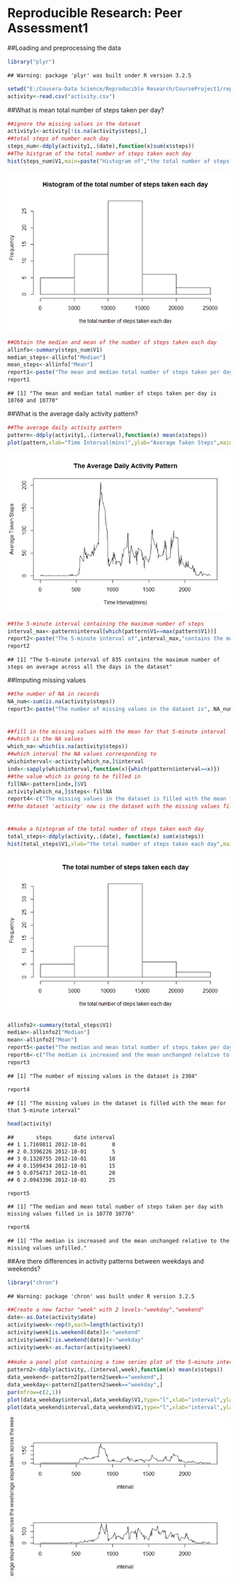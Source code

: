 # Reproducible Research: Peer Assessment1

##Loading and preprocessing the data

```r
library("plyr")
```

```
## Warning: package 'plyr' was built under R version 3.2.5
```

```r
setwd("E:/Cousera-Data Science/Reproducible Research/CourseProject1/repdata-data-activity")
activity<-read.csv("activity.csv")
```

##What is mean total number of steps taken per day?

```r
##ignore the missing values in the dataset
activity1<-activity[!is.na(activity$steps),]
##total steps of number each day
steps_num<-ddply(activity1,.(date),function(x)sum(x$steps))
##The histgram of the total number of steps taken each day
hist(steps_num$V1,main=paste("Histogram of","the total number of steps taken each day"),xlab="the total number of steps taken each day")
```

![](https://github.com/Aprilfly/RepData_PeerAssessment1/blob/master/AssignmentFiles/unnamed-chunk-2-1.png)<!-- -->

```r
##Obtain the median and mean of the number of steps taken each day 
allinfo<-summary(steps_num$V1)
median_steps<-allinfo["Median"]
mean_steps<-allinfo["Mean"]
report1<-paste("The mean and median total number of steps taken per day is", median_steps, "and",mean_steps)
report1
```

```
## [1] "The mean and median total number of steps taken per day is 10760 and 10770"
```


##What is the average daily activity pattern?

```r
##The average daily activity pattern
pattern<-ddply(activity1,.(interval),function(x) mean(x$steps))
plot(pattern,xlab="Time Interval(mins)",ylab="Average Taken Steps",main="The Average Daily Activity Pattern",type="l")
```

![](https://github.com/Aprilfly/RepData_PeerAssessment1/blob/master/AssignmentFiles/unnamed-chunk-3-1.png)<!-- -->

```r
##the 5-minute interval containing the maximum number of steps
interval_max<-pattern$interval[which(pattern$V1==max(pattern$V1))]
report2<-paste("The 5-minute interval of",interval_max,"contains the maximum number of steps on average across all the days in the dataset")
report2
```

```
## [1] "The 5-minute interval of 835 contains the maximum number of steps on average across all the days in the dataset"
```


##Imputing missing values

```r
##the number of NA in records
NA_num<-sum(is.na(activity$steps))
report3<-paste("The number of missing values in the dataset is", NA_num)


##fill in the missing values with the mean for that 5-minute interval
##which is the NA values
which_na<-which(is.na(activity$steps))
##which interval the NA values corresponding to 
whichinterval<-activity[which_na,]$interval
indx<-sapply(whichinterval,function(x){which(pattern$interval==x)})
##the value which is going to be filled in
fillNA<-pattern[indx,]$V1
activity[which_na,]$steps<-fillNA
report4<-c("The missing values in the dataset is filled with the mean for that 5-minute interval")
##the dataset 'activity' now is the dataset with the missing values filled in


##make a histogram of the total number of steps taken each day
total_steps<-ddply(activity,.(date), function(x) sum(x$steps))
hist(total_steps$V1,xlab="the total number of steps taken each day",main="The total number of steps taken each day")
```

![](PA1_template_files/figure-html/unnamed-chunk-4-1.png)<!-- -->

```r
allinfo2<-summary(total_steps$V1)
median<-allinfo2["Median"]
mean<-allinfo2["Mean"]
report5<-paste("The median and mean total number of steps taken per day with missing values filled in is", median,mean)
report6<-c("The median is increased and the mean unchanged relative to the missing values unfilled.")
report3
```

```
## [1] "The number of missing values in the dataset is 2304"
```

```r
report4
```

```
## [1] "The missing values in the dataset is filled with the mean for that 5-minute interval"
```

```r
head(activity)
```

```
##       steps       date interval
## 1 1.7169811 2012-10-01        0
## 2 0.3396226 2012-10-01        5
## 3 0.1320755 2012-10-01       10
## 4 0.1509434 2012-10-01       15
## 5 0.0754717 2012-10-01       20
## 6 2.0943396 2012-10-01       25
```

```r
report5
```

```
## [1] "The median and mean total number of steps taken per day with missing values filled in is 10770 10770"
```

```r
report6
```

```
## [1] "The median is increased and the mean unchanged relative to the missing values unfilled."
```

##Are there differences in activity patterns between weekdays and weekends?

```r
library("chron")
```

```
## Warning: package 'chron' was built under R version 3.2.5
```

```r
##Create a new factor "week" with 2 levels-"weekday","weekend"
date<-as.Date(activity$date)
activity$week<-rep(0,each=length(activity))
activity$week[is.weekend(date)]<-"weekend"
activity$week[!is.weekend(date)]<-"weekday"
activity$week<-as.factor(activity$week)

##make a panel plot containing a time series plot of the 5-minute interval and the average number of steps taken,averaged across all weekdays or weekend days.
pattern2<-ddply(activity,.(interval,week),function(x) mean(x$steps))
data_weekend<-pattern2[pattern2$week=="weekend",]
data_weekday<-pattern2[pattern2$week=="weekday",]
par(mfrow=c(2,1))
plot(data_weekday$interval,data_weekday$V1,type="l",xlab="interval",ylab="average steps taken across the weekday")
plot(data_weekend$interval,data_weekend$V1,type="l",xlab="interval",ylab="average steps taken across the weekend")
```

![](PA1_template_files/figure-html/unnamed-chunk-5-1.png)<!-- -->



